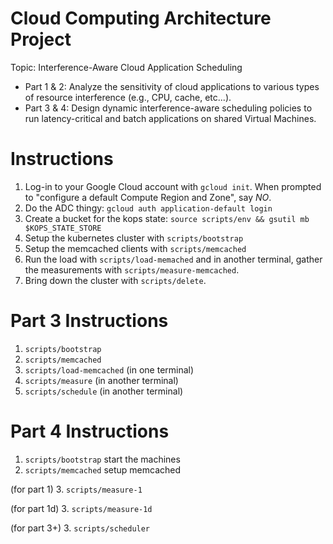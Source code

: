 # Cloud Computing Architecture Project

Topic: Interference-Aware Cloud Application Scheduling
- Part 1 & 2: Analyze the sensitivity of cloud applications to various types of resource interference (e.g., CPU, cache, etc...).
- Part 3 & 4: Design dynamic interference-aware scheduling policies to run latency-critical and batch applications on shared Virtual Machines.

# Instructions

1. Log-in to your Google Cloud account with `gcloud init`.
    When prompted to "configure a default Compute Region and Zone", say *NO*.
2. Do the ADC thingy:
   `gcloud auth application-default login`
2. Create a bucket for the kops state:
   `source scripts/env && gsutil mb $KOPS_STATE_STORE`
3. Setup the kubernetes cluster with `scripts/bootstrap`
4. Setup the memcached clients with `scripts/memcached`
5. Run the load with `scripts/load-memached` and in another terminal, gather
   the measurements with `scripts/measure-memcached`.
6. Bring down the cluster with `scripts/delete`.


# Part 3 Instructions

1. `scripts/bootstrap`
2. `scripts/memcached`
3. `scripts/load-memcached` (in one terminal)
4. `scripts/measure` (in another terminal)
5. `scripts/schedule`       (in another terminal)

# Part 4 Instructions

1. `scripts/bootstrap` start the machines
2. `scripts/memcached` setup memcached

(for part 1)
3. `scripts/measure-1`

(for part 1d)
3. `scripts/measure-1d`

(for part 3+)
3. `scripts/scheduler`
